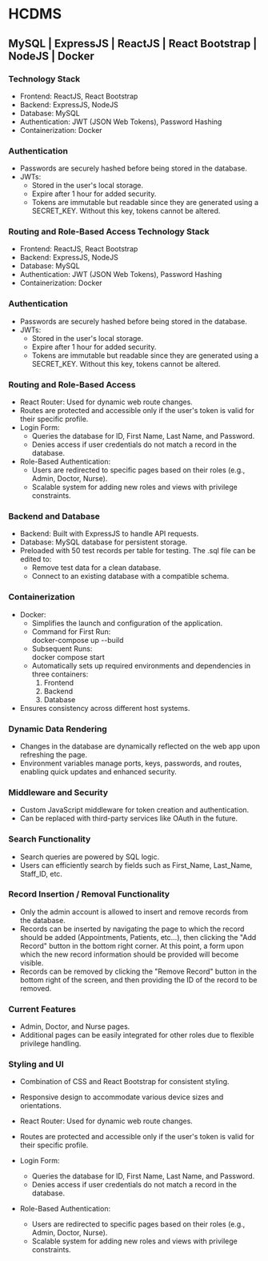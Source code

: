 # HCDMS

## MySQL | ExpressJS | ReactJS | React Bootstrap | NodeJS | Docker

### Technology Stack

-   Frontend: ReactJS, React Bootstrap
-   Backend: ExpressJS, NodeJS
-   Database: MySQL
-   Authentication: JWT (JSON Web Tokens), Password Hashing
-   Containerization: Docker

### Authentication

-   Passwords are securely hashed before being stored in the database.
-   JWTs:
    -   Stored in the user's local storage.
    -   Expire after 1 hour for added security.
    -   Tokens are immutable but readable since they are generated using a SECRET_KEY. Without this key, tokens cannot be altered.

### Routing and Role-Based Access Technology Stack

-   Frontend: ReactJS, React Bootstrap
-   Backend: ExpressJS, NodeJS
-   Database: MySQL
-   Authentication: JWT (JSON Web Tokens), Password Hashing
-   Containerization: Docker

### Authentication

-   Passwords are securely hashed before being stored in the database.
-   JWTs:
    -   Stored in the user's local storage.
    -   Expire after 1 hour for added security.
    -   Tokens are immutable but readable since they are generated using a SECRET_KEY. Without this key, tokens cannot be altered.

### Routing and Role-Based Access

-   React Router: Used for dynamic web route changes.
-   Routes are protected and accessible only if the user's token is valid for their specific profile.
-   Login Form:
    -   Queries the database for ID, First Name, Last Name, and Password.
    -   Denies access if user credentials do not match a record in the database.
-   Role-Based Authentication:
    -   Users are redirected to specific pages based on their roles (e.g., Admin, Doctor, Nurse).
    -   Scalable system for adding new roles and views with privilege constraints.

### Backend and Database

-   Backend: Built with ExpressJS to handle API requests.
-   Database: MySQL database for persistent storage.
-   Preloaded with 50 test records per table for testing. The .sql file can be edited to:
    -   Remove test data for a clean database.
    -   Connect to an existing database with a compatible schema.

### Containerization

-   Docker:
    -   Simplifies the launch and configuration of the application.
    -   Command for First Run:  
        docker-compose up --build
    -   Subsequent Runs:  
        docker compose start
    -   Automatically sets up required environments and dependencies in three containers:
        1. Frontend
        2. Backend
        3. Database
-   Ensures consistency across different host systems.

### Dynamic Data Rendering

-   Changes in the database are dynamically reflected on the web app upon refreshing the page.
-   Environment variables manage ports, keys, passwords, and routes, enabling quick updates and enhanced security.

### Middleware and Security

-   Custom JavaScript middleware for token creation and authentication.
-   Can be replaced with third-party services like OAuth in the future.

### Search Functionality

-   Search queries are powered by SQL logic.
-   Users can efficiently search by fields such as First_Name, Last_Name, Staff_ID, etc.

### Record Insertion / Removal Functionality

-   Only the admin account is allowed to insert and remove records from the database.
-   Records can be inserted by navigating the page to which the record should be added (Appointments, Patients, etc...), then clicking the "Add Record" button in the bottom right corner. At this point, a form upon which the new record information should be provided will become visible.
-   Records can be removed by clicking the "Remove Record" button in the bottom right of the screen, and then providing the ID of the record to be removed.

### Current Features

-   Admin, Doctor, and Nurse pages.
-   Additional pages can be easily integrated for other roles due to flexible privilege handling.

### Styling and UI

-   Combination of CSS and React Bootstrap for consistent styling.
-   Responsive design to accommodate various device sizes and orientations.

-   React Router: Used for dynamic web route changes.
-   Routes are protected and accessible only if the user's token is valid for their specific profile.
-   Login Form:
    -   Queries the database for ID, First Name, Last Name, and Password.
    -   Denies access if user credentials do not match a record in the database.
-   Role-Based Authentication:
    -   Users are redirected to specific pages based on their roles (e.g., Admin, Doctor, Nurse).
    -   Scalable system for adding new roles and views with privilege constraints.
